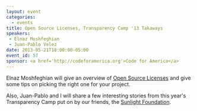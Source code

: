 ```yaml
---
layout: event
categories: 
  - events
title: Open Source Licenses, Transparency Camp '13 Takaways
speakers:
 - Elnaz Moshfeghian
 - Juan-Pablo Velez
date: 2013-05-21T18:00:00-05:00
event_id: 57
sponsor: <a href='http://codeforamerica.org'>Code for America</a>
---
```


Elnaz Moshfeghian will give an overview of [Open Source Licenses](http://opensource.org/licenses) and give some tips on picking the right one for your project.

Also, Juan-Pablo and I will share a few interesting stories from this year's Transparency Camp put on by our friends, the [Sunlight Foundation](http://sunlightfoundation.com/). 
